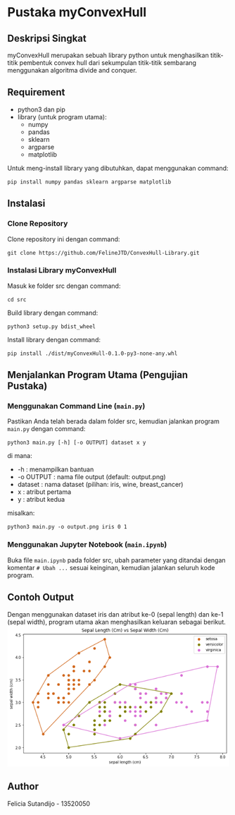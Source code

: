 # Pustaka myConvexHull

## Deskripsi Singkat
myConvexHull merupakan sebuah library python untuk menghasilkan titik-titik pembentuk convex hull dari sekumpulan titik-titik sembarang menggunakan algoritma divide and conquer.

## Requirement
- python3 dan pip
- library (untuk program utama):
  - numpy
  - pandas
  - sklearn
  - argparse
  - matplotlib

Untuk meng-install library yang dibutuhkan, dapat menggunakan command:  
```
pip install numpy pandas sklearn argparse matplotlib
```

## Instalasi
### Clone Repository
Clone repository ini dengan command:  
```
git clone https://github.com/FelineJTD/ConvexHull-Library.git
```

### Instalasi Library **myConvexHull**
Masuk ke folder src dengan command:
```
cd src
```
Build library dengan command:  
```
python3 setup.py bdist_wheel
```
Install library dengan command:  
```
pip install ./dist/myConvexHull-0.1.0-py3-none-any.whl
```

## Menjalankan Program Utama (Pengujian Pustaka)
### Menggunakan Command Line (`main.py`)
Pastikan Anda telah berada dalam folder src, kemudian jalankan program `main.py` dengan command:
```
python3 main.py [-h] [-o OUTPUT] dataset x y
```

di mana:
- -h : menampilkan bantuan
- -o OUTPUT : nama file output (default: output.png)
- dataset : nama dataset (pilihan: iris, wine, breast_cancer)
- x : atribut pertama
- y : atribut kedua

misalkan:
```
python3 main.py -o output.png iris 0 1
```

### Menggunakan Jupyter Notebook (`main.ipynb`)
Buka file `main.ipynb` pada folder src, ubah parameter yang ditandai dengan komentar `# Ubah ...` sesuai keinginan, kemudian jalankan seluruh kode program.

## Contoh Output
Dengan menggunakan dataset iris dan atribut ke-0 (sepal length) dan ke-1 (sepal width), program utama akan menghasilkan keluaran sebagai berikut.
![Screenshot Output Program](./img/output.png)

## Author
Felicia Sutandijo - 13520050
